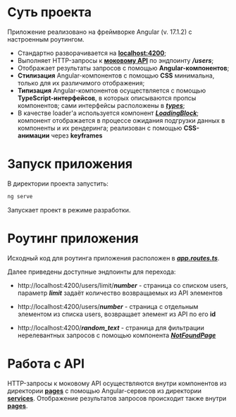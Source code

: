 # Суть проекта

Приложение реализовано на фреймворке Angular (v. 17.1.2) с настроенным роутингом.

- Стандартно разворачивается на [**localhost:4200**](localhost:4200);
- Выполняет HTTP-запросы к [**моковому API**](https://jsonplaceholder.typicode.com) по эндпоинту **_/users_**;
- Отображает результаты запросов с помощью **Angular-компонентов**;
- **Стилизация** Angular-компонентов с помощью **CSS** минимальна, только для их различимого отображения;
- **Типизация** Angular-компонентов осуществляется с помощью **TypeScript-интерфейсов**, в которых описываются пропсы компонентов; сами интерфейсы расположены в [**_types_**](/angular-app/src/types/index.ts);
- В качестве loader'а используется компонент [**_LoadingBlock_**](/angular-app/src/components/LoadingBlock/loading-block.component.ts); компонент отображается в процессе ожидания подгрузки данных в компоненты и их рендеринга; реализован с помощью **CSS-анимации** через **keyframes**

#

# Запуск приложения

В директории проекта запустить:

```bash
ng serve
```

Запускает проект в режиме разработки.

#

# Роутинг приложения

Исходный код для роутинга приложения расположен в [**_app.routes.ts_**](/angular-app/src/app/app.routes.ts).

Далее приведены доступные эндпоинты для перехода:

- http://localhost:4200/users/limit/**_number_** - страница со списком users, параметр **_limit_** задаёт количество возвращаемых из API элементов

- http://localhost:4200/users/**_number_** - страница с отдельным элементом из списка users, возвращает элемент из API по его **id**

- http://localhost:4200/**_random_text_** - страница для фильтрации нерелевантных запросов с помощью компонента [**_NotFoundPage_**](/angular-app/src/pages/NotFoundPage/not-found-page.component.ts)

#

# Работа с API

HTTP-запросы к моковому API осуществляются внутри компонентов из директории [**pages**](/angular-app/src/pages/) с помощью Angular-сервисов из директории [**services**](/angular-app/src/services). Отображение результатов запросов происходит также внутри [**pages**](/angular-app/src/pages/).

#
